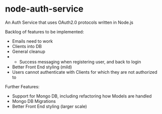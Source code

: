 # node-auth-service
An Auth Service that uses OAuth2.0 protocols written in Node.js

Backlog of features to be implemented:
* Emails need to work
* Clients into DB
* General cleanup
* * Success messaging when registering user, and back to login
* Better Front End styling (mild)
* Users cannot authenticate with Clients for which they are not authorized to

Further Features:
* Support for Mongo DB, including refactoring how Models are handled
* Mongo DB Migrations
* Better Front End styling (larger scale)